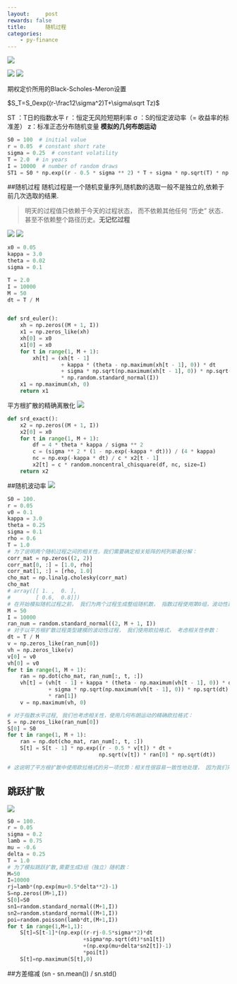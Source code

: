 ```yaml
---
layout:     post
rewards: false
title:      随机过程
categories:
    - py-finance
---
```


![](https://ws3.sinaimg.cn/large/006tNbRwgy1fv96meq2iaj31kw0v8whz.jpg)

![](https://ws2.sinaimg.cn/large/006tNbRwgy1fv96mk46h3j31kw0yq424.jpg)
![](https://ws2.sinaimg.cn/large/006tNbRwgy1fv96moixlrj316w1dqjw3.jpg)


期权定价所用的Black-Scholes-Meron设置

$S_T=S_0exp((r-\frac12\sigma^2)T+\sigma\sqrt Tz)$

ST  ：T日的指数水平 
r ：恒定无风险短期利率 
σ ：S的恒定波动率（= 收益率的标准差） 
z：标准正态分布随机变量 **模拟的几何布朗运动** 
```py
S0 = 100  # initial value
r = 0.05  # constant short rate
sigma = 0.25  # constant volatility
T = 2.0  # in years
I = 10000  # number of random draws
ST1 = S0 * np.exp((r - 0.5 * sigma ** 2) * T + sigma * np.sqrt(T) * np.random.standard_normal(I))
```

##随机过程
随机过程是一个随机变量序列,随机数的选取一般不是独立的,依赖于前几次选取的结果.
>明天的过程值只依赖于今天的过程状态， 而不依赖其他任何 “历史” 状态． 甚至不依赖整个路径历史。**无记忆过程**

![](https://ws4.sinaimg.cn/large/006tNbRwgy1fv96oa5ljyj31kw0m2wg8.jpg)
![](https://ws2.sinaimg.cn/large/006tNbRwgy1fv96ogdwygj317u0d0t8w.jpg)

```py
x0 = 0.05
kappa = 3.0
theta = 0.02
sigma = 0.1

T = 2.0
I = 10000
M = 50
dt = T / M


def srd_euler():
    xh = np.zeros((M + 1, I))
    x1 = np.zeros_like(xh)
    xh[0] = x0
    x1[0] = x0
    for t in range(1, M + 1):
        xh[t] = (xh[t - 1]
                 + kappa * (theta - np.maximum(xh[t - 1], 0)) * dt
                 + sigma * np.sqrt(np.maximum(xh[t - 1], 0)) * np.sqrt(dt)
                 * np.random.standard_normal(I))
    x1 = np.maximum(xh, 0)
    return x1
```
平方根扩散的精确离散化
![](https://ws3.sinaimg.cn/large/006tNbRwgy1fv96nlm6ebj31kw0audh0.jpg)
```py
def srd_exact():
    x2 = np.zeros((M + 1, I))
    x2[0] = x0
    for t in range(1, M + 1):
        df = 4 * theta * kappa / sigma ** 2
        c = (sigma ** 2 * (1 - np.exp(-kappa * dt))) / (4 * kappa)
        nc = np.exp(-kappa * dt) / c * x2[t - 1]
        x2[t] = c * random.noncentral_chisquare(df, nc, size=I)
    return x2
```

##随机波动率
![](https://ws4.sinaimg.cn/large/006tNbRwgy1fv96nfljvfj31kw0lh0um.jpg)
```py
S0 = 100.
r = 0.05
v0 = 0.1
kappa = 3.0
theta = 0.25
sigma = 0.1
rho = 0.6
T = 1.0
# 为了说明两个随机过程之间的相关性，我们需要确定相关矩阵的柯列斯基分解：
corr_mat = np.zeros((2, 2))
corr_mat[0, :] = [1.0, rho]
corr_mat[1, :] = [rho, 1.0]
cho_mat = np.linalg.cholesky(corr_mat)
cho_mat
# array([[ 1. ,  0. ],
#        [ 0.6,  0.8]])
# 在开始模拟随机过程之前， 我们为两个过程生成整组随机数， 指数过程使用第0组，波动性过程使用第1组：
M = 50
I = 10000
ran_num = random.standard_normal((2, M + 1, I))
# 对于以平方根扩散过程类型建模的波动性过程， 我们使用欧拉格式， 考虑相关性参数：
dt = T / M
v = np.zeros_like(ran_num[0])
vh = np.zeros_like(v)
v[0] = v0
vh[0] = v0
for t in range(1, M + 1):
    ran = np.dot(cho_mat, ran_num[:, t, :])
    vh[t] = (vh[t - 1] + kappa * (theta - np.maximum(vh[t - 1], 0)) * dt
             + sigma * np.sqrt(np.maximum(vh[t - 1], 0)) * np.sqrt(dt)
             * ran[1])
    v = np.maximum(vh, 0)

# 对于指数水平过程, 我们也考虑相关性，使用几何布朗运动的精确欧拉格式：
S = np.zeros_like(ran_num[0])
S[0] = S0
for t in range(1, M + 1):
    ran = np.dot(cho_mat, ran_num[:, t, :])
    S[t] = S[t - 1] * np.exp((r - 0.5 * v[t]) * dt +
                             np.sqrt(v[t]) * ran[0] * np.sqrt(dt))

# 这说明了平方根扩散中使用欧拉格式的另一项优势：相关性很容易一致性地处理， 因为我们只提取标准正态随机数。 没有一种棍合方法（对指数使用欧拉格式， 对波动性过程使用基于非中心卡方分布的精确方法）能够实现相同的效果。
```
## 跳跃扩散
![](https://ws3.sinaimg.cn/large/006tNbRwgy1fv96n3fio1j31kw10odjy.jpg)
```py
S0 = 100.
r = 0.05
sigma = 0.2
lamb = 0.75
mu = -0.6
delta = 0.25
T = 1.0
# 为了模拟跳跃扩散,需要生成3组（独立）随机数：
M=50
I=10000
rj=lamb*(np.exp(mu+0.5*delta**2)-1)
S=np.zeros((M+1,I))
S[0]=S0
sn1=random.standard_normal((M+1,I))
sn2=random.standard_normal((M+1,I))
poi=random.poisson(lamb*dt,(M+1,I))
for t in range(1,M+1,1):
    S[t]=S[t-1]*(np.exp((r-rj-0.5*sigma**2)*dt
                        +sigma*np.sqrt(dt)*sn1[t])
                        +(np.exp(mu+delta*sn2[t])-1)
                        *poi[t])
    S[t]=np.maximum(S[t],0)
```
##方差缩减
(sn - sn.mean()) / sn.std()